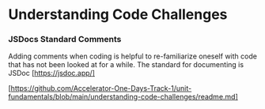 # Understanding Code Challenges


### JSDocs Standard Comments


Adding comments when coding is helpful to re-familiarize oneself with code that has not been looked at for a while. The standard for documenting is JSDoc [https://jsdoc.app/]

[https://github.com/Accelerator-One-Days-Track-1/unit-fundamentals/blob/main/understanding-code-challenges/readme.md]